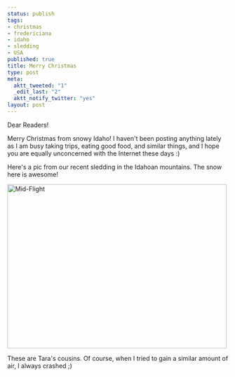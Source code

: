 ```yaml
--- 
status: publish
tags: 
- christmas
- fredericiana
- idaho
- sledding
- USA
published: true
title: Merry Christmas
type: post
meta: 
  aktt_tweeted: "1"
  _edit_last: "2"
  aktt_notify_twitter: "yes"
layout: post
---
```

Dear Readers!

Merry Christmas from snowy Idaho! I haven't been posting anything lately as I am busy taking trips, eating good food, and similar things, and I hope you are equally unconcerned with the Internet these days :)

Here's a pic from our recent sledding in the Idahoan mountains. The snow here is awesome!

<a href="http://www.flickr.com/photos/freeed/3127334284/" title="Mid-Flight by Fred​, on Flickr"><img src="http://farm4.static.flickr.com/3126/3127334284_b4b9a4aa0c.jpg" width="500" height="375" alt="Mid-Flight" /></a>

These are Tara's cousins. Of course, when I tried to gain a similar amount of air, I always crashed ;)
